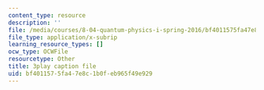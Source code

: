 ```yaml
---
content_type: resource
description: ''
file: /media/courses/8-04-quantum-physics-i-spring-2016/bf4011575fa47e8c1b0feb965f49e929_fWCGM2auQPs.srt
file_type: application/x-subrip
learning_resource_types: []
ocw_type: OCWFile
resourcetype: Other
title: 3play caption file
uid: bf401157-5fa4-7e8c-1b0f-eb965f49e929
---
```

